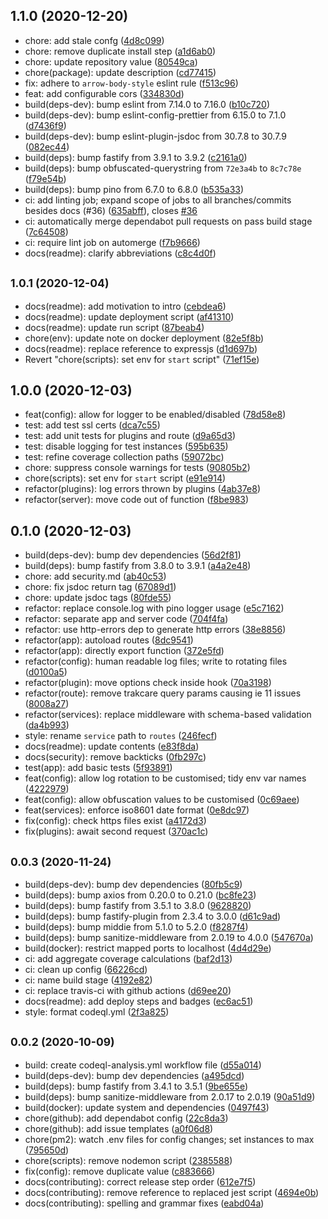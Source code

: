 ## 1.1.0 (2020-12-20)

-   chore: add stale confg ([4d8c099](https://github.com/Fdawgs/fastify-sider-obs/commit/4d8c099))
-   chore: remove duplicate install step ([a1d6ab0](https://github.com/Fdawgs/fastify-sider-obs/commit/a1d6ab0))
-   chore: update repository value ([80549ca](https://github.com/Fdawgs/fastify-sider-obs/commit/80549ca))
-   chore(package): update description ([cd77415](https://github.com/Fdawgs/fastify-sider-obs/commit/cd77415))
-   fix: adhere to `arrow-body-style` eslint rule ([f513c96](https://github.com/Fdawgs/fastify-sider-obs/commit/f513c96))
-   feat: add configurable cors ([334830d](https://github.com/Fdawgs/fastify-sider-obs/commit/334830d))
-   build(deps-dev): bump eslint from 7.14.0 to 7.16.0 ([b10c720](https://github.com/Fdawgs/fastify-sider-obs/commit/b10c720))
-   build(deps-dev): bump eslint-config-prettier from 6.15.0 to 7.1.0 ([d7436f9](https://github.com/Fdawgs/fastify-sider-obs/commit/d7436f9))
-   build(deps-dev): bump eslint-plugin-jsdoc from 30.7.8 to 30.7.9 ([082ec44](https://github.com/Fdawgs/fastify-sider-obs/commit/082ec44))
-   build(deps): bump fastify from 3.9.1 to 3.9.2 ([c2161a0](https://github.com/Fdawgs/fastify-sider-obs/commit/c2161a0))
-   build(deps): bump obfuscated-querystring from `72e3a4b` to `8c7c78e` ([f79e54b](https://github.com/Fdawgs/fastify-sider-obs/commit/f79e54b))
-   build(deps): bump pino from 6.7.0 to 6.8.0 ([b535a33](https://github.com/Fdawgs/fastify-sider-obs/commit/b535a33))
-   ci: add linting job; expand scope of jobs to all branches/commits besides docs (#36) ([635abff](https://github.com/Fdawgs/fastify-sider-obs/commit/635abff)), closes [#36](https://github.com/Fdawgs/fastify-sider-obs/issues/36)
-   ci: automatically merge dependabot pull requests on pass build stage ([7c64508](https://github.com/Fdawgs/fastify-sider-obs/commit/7c64508))
-   ci: require lint job on automerge ([f7b9666](https://github.com/Fdawgs/fastify-sider-obs/commit/f7b9666))
-   docs(readme): clarify abbreviations ([c8c4d0f](https://github.com/Fdawgs/fastify-sider-obs/commit/c8c4d0f))

## <small>1.0.1 (2020-12-04)</small>

-   docs(readme): add motivation to intro ([cebdea6](https://github.com/Fdawgs/fastify-sider-obs/commit/cebdea6))
-   docs(readme): update deployment script ([af41310](https://github.com/Fdawgs/fastify-sider-obs/commit/af41310))
-   docs(readme): update run script ([87beab4](https://github.com/Fdawgs/fastify-sider-obs/commit/87beab4))
-   chore(env): update note on docker deployment ([82e5f8b](https://github.com/Fdawgs/fastify-sider-obs/commit/82e5f8b))
-   docs(readme): replace reference to expressjs ([d1d697b](https://github.com/Fdawgs/fastify-sider-obs/commit/d1d697b))
-   Revert "chore(scripts): set env for `start` script" ([71ef15e](https://github.com/Fdawgs/fastify-sider-obs/commit/71ef15e))

## 1.0.0 (2020-12-03)

-   feat(config): allow for logger to be enabled/disabled ([78d58e8](https://github.com/Fdawgs/fastify-sider-obs/commit/78d58e8))
-   test: add test ssl certs ([dca7c55](https://github.com/Fdawgs/fastify-sider-obs/commit/dca7c55))
-   test: add unit tests for plugins and route ([d9a65d3](https://github.com/Fdawgs/fastify-sider-obs/commit/d9a65d3))
-   test: disable logging for test instances ([595b635](https://github.com/Fdawgs/fastify-sider-obs/commit/595b635))
-   test: refine coverage collection paths ([59072bc](https://github.com/Fdawgs/fastify-sider-obs/commit/59072bc))
-   chore: suppress console warnings for tests ([90805b2](https://github.com/Fdawgs/fastify-sider-obs/commit/90805b2))
-   chore(scripts): set env for `start` script ([e91e914](https://github.com/Fdawgs/fastify-sider-obs/commit/e91e914))
-   refactor(plugins): log errors thrown by plugins ([4ab37e8](https://github.com/Fdawgs/fastify-sider-obs/commit/4ab37e8))
-   refactor(server): move code out of function ([f8be983](https://github.com/Fdawgs/fastify-sider-obs/commit/f8be983))

## 0.1.0 (2020-12-03)

-   build(deps-dev): bump dev dependencies ([56d2f81](https://github.com/Fdawgs/fastify-sider-obs/commit/56d2f81))
-   build(deps): bump fastify from 3.8.0 to 3.9.1 ([a4a2e48](https://github.com/Fdawgs/fastify-sider-obs/commit/a4a2e48))
-   chore: add security.md ([ab40c53](https://github.com/Fdawgs/fastify-sider-obs/commit/ab40c53))
-   chore: fix jsdoc return tag ([67089d1](https://github.com/Fdawgs/fastify-sider-obs/commit/67089d1))
-   chore: update jsdoc tags ([80fde55](https://github.com/Fdawgs/fastify-sider-obs/commit/80fde55))
-   refactor: replace console.log with pino logger usage ([e5c7162](https://github.com/Fdawgs/fastify-sider-obs/commit/e5c7162))
-   refactor: separate app and server code ([704f4fa](https://github.com/Fdawgs/fastify-sider-obs/commit/704f4fa))
-   refactor: use http-errors dep to generate http errors ([38e8856](https://github.com/Fdawgs/fastify-sider-obs/commit/38e8856))
-   refactor(app): autoload routes ([8dc9541](https://github.com/Fdawgs/fastify-sider-obs/commit/8dc9541))
-   refactor(app): directly export function ([372e5fd](https://github.com/Fdawgs/fastify-sider-obs/commit/372e5fd))
-   refactor(config): human readable log files; write to rotating files ([d0100a5](https://github.com/Fdawgs/fastify-sider-obs/commit/d0100a5))
-   refactor(plugin): move options check inside hook ([70a3198](https://github.com/Fdawgs/fastify-sider-obs/commit/70a3198))
-   refactor(route): remove trakcare query params causing ie 11 issues ([8008a27](https://github.com/Fdawgs/fastify-sider-obs/commit/8008a27))
-   refactor(services): replace middleware with schema-based validation ([da4b993](https://github.com/Fdawgs/fastify-sider-obs/commit/da4b993))
-   style: rename `service` path to `routes` ([246fecf](https://github.com/Fdawgs/fastify-sider-obs/commit/246fecf))
-   docs(readme): update contents ([e83f8da](https://github.com/Fdawgs/fastify-sider-obs/commit/e83f8da))
-   docs(security): remove backticks ([0fb297c](https://github.com/Fdawgs/fastify-sider-obs/commit/0fb297c))
-   test(app): add basic tests ([5f93891](https://github.com/Fdawgs/fastify-sider-obs/commit/5f93891))
-   feat(config): allow log rotation to be customised; tidy env var names ([4222979](https://github.com/Fdawgs/fastify-sider-obs/commit/4222979))
-   feat(config): allow obfuscation values to be customised ([0c69aee](https://github.com/Fdawgs/fastify-sider-obs/commit/0c69aee))
-   feat(services): enforce iso8601 date format ([0e8dc97](https://github.com/Fdawgs/fastify-sider-obs/commit/0e8dc97))
-   fix(config): check https files exist ([a4172d3](https://github.com/Fdawgs/fastify-sider-obs/commit/a4172d3))
-   fix(plugins): await second request ([370ac1c](https://github.com/Fdawgs/fastify-sider-obs/commit/370ac1c))

## <small>0.0.3 (2020-11-24)</small>

-   build(deps-dev): bump dev dependencies ([80fb5c9](https://github.com/Fdawgs/fastify-sider-obs/commit/80fb5c9))
-   build(deps): bump axios from 0.20.0 to 0.21.0 ([bc8fe23](https://github.com/Fdawgs/fastify-sider-obs/commit/bc8fe23))
-   build(deps): bump fastify from 3.5.1 to 3.8.0 ([9628820](https://github.com/Fdawgs/fastify-sider-obs/commit/9628820))
-   build(deps): bump fastify-plugin from 2.3.4 to 3.0.0 ([d61c9ad](https://github.com/Fdawgs/fastify-sider-obs/commit/d61c9ad))
-   build(deps): bump middie from 5.1.0 to 5.2.0 ([f8287f4](https://github.com/Fdawgs/fastify-sider-obs/commit/f8287f4))
-   build(deps): bump sanitize-middleware from 2.0.19 to 4.0.0 ([547670a](https://github.com/Fdawgs/fastify-sider-obs/commit/547670a))
-   build(docker): restrict mapped ports to localhost ([4d4d29e](https://github.com/Fdawgs/fastify-sider-obs/commit/4d4d29e))
-   ci: add aggregate coverage calculations ([baf2d13](https://github.com/Fdawgs/fastify-sider-obs/commit/baf2d13))
-   ci: clean up config ([66226cd](https://github.com/Fdawgs/fastify-sider-obs/commit/66226cd))
-   ci: name build stage ([4192e82](https://github.com/Fdawgs/fastify-sider-obs/commit/4192e82))
-   ci: replace travis-ci with github actions ([d69ee20](https://github.com/Fdawgs/fastify-sider-obs/commit/d69ee20))
-   docs(readme): add deploy steps and badges ([ec6ac51](https://github.com/Fdawgs/fastify-sider-obs/commit/ec6ac51))
-   style: format codeql.yml ([2f3a825](https://github.com/Fdawgs/fastify-sider-obs/commit/2f3a825))

## <small>0.0.2 (2020-10-09)</small>

-   build: create codeql-analysis.yml workflow file ([d55a014](https://github.com/Fdawgs/fastify-sider-obs/commit/d55a014))
-   build(deps-dev): bump dev dependencies ([a495dcd](https://github.com/Fdawgs/fastify-sider-obs/commit/a495dcd))
-   build(deps): bump fastify from 3.4.1 to 3.5.1 ([9be655e](https://github.com/Fdawgs/fastify-sider-obs/commit/9be655e))
-   build(deps): bump sanitize-middleware from 2.0.17 to 2.0.19 ([90a51d9](https://github.com/Fdawgs/fastify-sider-obs/commit/90a51d9))
-   build(docker): update system and dependencies ([0497f43](https://github.com/Fdawgs/fastify-sider-obs/commit/0497f43))
-   chore(github): add dependabot config ([22c8da3](https://github.com/Fdawgs/fastify-sider-obs/commit/22c8da3))
-   chore(github): add issue templates ([a0f06d8](https://github.com/Fdawgs/fastify-sider-obs/commit/a0f06d8))
-   chore(pm2): watch .env files for config changes; set instances to max ([795650d](https://github.com/Fdawgs/fastify-sider-obs/commit/795650d))
-   chore(scripts): remove nodemon script ([2385588](https://github.com/Fdawgs/fastify-sider-obs/commit/2385588))
-   fix(config): remove duplicate value ([c883666](https://github.com/Fdawgs/fastify-sider-obs/commit/c883666))
-   docs(contributing): correct release step order ([612e7f5](https://github.com/Fdawgs/fastify-sider-obs/commit/612e7f5))
-   docs(contributing): remove reference to replaced jest script ([4694e0b](https://github.com/Fdawgs/fastify-sider-obs/commit/4694e0b))
-   docs(contributing): spelling and grammar fixes ([eabd04a](https://github.com/Fdawgs/fastify-sider-obs/commit/eabd04a))
